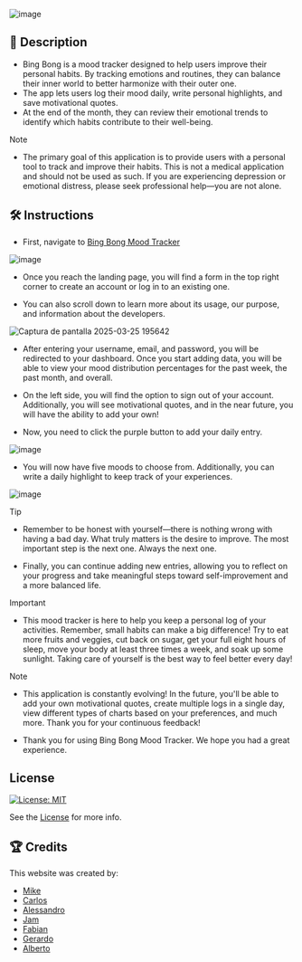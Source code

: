 <p align="center"> 
  
![image](https://github.com/user-attachments/assets/edc3f409-7ee1-4bf4-a3bc-2f32a73bf588)

</p>

## 🚀 Description
- Bing Bong is a mood tracker designed to help users improve their personal habits. By tracking emotions and routines, they can balance their inner world to better harmonize with their outer one. 
- The app lets users log their mood daily, write personal highlights, and save motivational quotes. 
- At the end of the month, they can review their emotional trends to identify which habits contribute to their well-being.

> [!NOTE]
> - The primary goal of this application is to provide users with a personal tool to track and improve their habits. This is not a medical application and should not be used as such. If you are experiencing depression or emotional distress, please seek professional help—you are not alone.

## 🛠️ Instructions
- First, navigate to [Bing Bong Mood Tracker](https://bing-bong-mood-tracker-pozd.onrender.com)

![image](https://github.com/user-attachments/assets/fbe5511e-ff85-4b9e-b658-7a728f586bd6)


- Once you reach the landing page, you will find a form in the top right corner to create an account or log in to an existing one.

- You can also scroll down to learn more about its usage, our purpose, and information about the developers.

![Captura de pantalla 2025-03-25 195642](https://github.com/user-attachments/assets/7edd933e-bc74-45f7-a12d-fe04482fa2f1)

- After entering your username, email, and password, you will be redirected to your dashboard. Once you start adding data, you will be able to view your mood distribution percentages for the past week, the past month, and overall.

- On the left side, you will find the option to sign out of your account. Additionally, you will see motivational quotes, and in the near future, you will have the ability to add your own!

- Now, you need to click the purple button to add your daily entry.

![image](https://github.com/user-attachments/assets/a613c71c-c818-4b61-be42-6b29cf88e4b2)

- You will now have five moods to choose from. Additionally, you can write a daily highlight to keep track of your experiences.

![image](https://github.com/user-attachments/assets/d7a6e6b7-851a-4903-b9d7-b7bd6e4c298a)


> [!TIP]
> - Remember to be honest with yourself—there is nothing wrong with having a bad day. What truly matters is the desire to improve. The most important step is the next one. Always the next one.

- Finally, you can continue adding new entries, allowing you to reflect on your progress and take meaningful steps toward self-improvement and a more balanced life.

> [!IMPORTANT]
> - This mood tracker is here to help you keep a personal log of your activities. Remember, small habits can make a big difference! Try to eat more fruits and veggies, cut back on sugar, get your full eight hours of sleep, move your body at least three times a week, and soak up some sunlight. Taking care of yourself is the best way to feel better every day!


> [!NOTE]
> - This application is constantly evolving! In the future, you'll be able to add your own motivational quotes, create multiple logs in a single day, view different types of charts based on your preferences, and much more. Thank you for your continuous feedback!

- Thank you for using Bing Bong Mood Tracker. We hope you had a great experience.

## License
[![License: MIT](https://img.shields.io/badge/License-MIT-yellow.svg)](https://opensource.org/licenses/MIT)

See the [License](./LICENSE) for more info.


## 🏆 Credits
This website was created by:
- [Mike](https://github.com/mikealiaga)
- [Carlos](https://github.com/Crls-mlpc)
- [Alessandro](https://github.com/AlessandroJuleo)
- [Jam](https://github.com/Jamilett)
- [Fabian](https://github.com/AlessandroJuleo)   
- [Gerardo](https://github.com/sieke13)
- [Alberto](https://github.com/Albert-Cifer)
